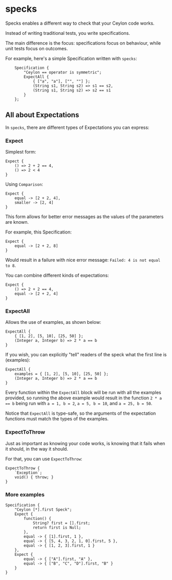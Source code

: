 # specks

Specks enables a different way to check that your Ceylon code works.

Instead of writing traditional tests, you write specifications.

The main difference is the focus: specifications focus on behaviour, while unit tests focus on outcomes.

For example, here's a simple Specification written with ``specks``:

```ceylon
    Specification {
        "Ceylon == operator is symmetric";
        ExpectAll {
            { ["a", "a"], ["", ""] };
            (String s1, String s2) => s1 == s2,
            (String s1, String s2) => s2 == s1
        }
    };
```

## All about Expectations

In ``specks``, there are different types of Expectations you can express:

### Expect

Simplest form:

```ceylon
Expect {
    () => 2 + 2 == 4,
    () => 2 < 4
}
```

Using ``Comparison``:

```ceylon
Expect {
    equal -> [2 + 2, 4],
    smaller -> [2, 4]
}
```

This form allows for better error messages as the values of the parameters are known.

For example, this Specification:

```ceylon
Expect {
    equal -> [2 + 2, 8]
}
```

Would result in a failure with nice error message: ``Failed: 4 is not equal to 8``.

You can combine different kinds of expectations:

```ceylon
Expect {
    () => 2 + 2 == 4,
    equal -> [2 + 2, 4]
}
```

### ExpectAll

Allows the use of examples, as shown below:

```ceylon
ExpectAll {
    { [1, 2], [5, 10], [25, 50] };
    (Integer a, Integer b) => 2 * a == b
}
```

If you wish, you can explicitly "tell" readers of the speck what the first line is (examples):

```ceylon
ExpectAll {
    examples = { [1, 2], [5, 10], [25, 50] };
    (Integer a, Integer b) => 2 * a == b
}
```

Every function within the ``ExpectAll`` block will be run with all the examples provided, so running the above example would result in the function ``2 * a == b`` being run with ``a = 1, b = 2``, ``a = 5, b = 10``, and ``a = 25, b = 50``.

Notice that ``ExpectAll`` is type-safe, so the arguments of the expectation functions must match the types of the examples.

### ExpectToThrow

Just as important as knowing your code works, is knowing that it fails when it should, in the way it should.

For that, you can use ``ExpectToThrow``:

```ceylon
ExpectToThrow {
    `Exception`;
    void() { throw; }
}
```

### More examples

```ceylon
Specification {
    "Ceylon [*].first Speck";
    Expect {
        function() {
            String? first = [].first;
            return first is Null;
        },
        equal -> { [1].first, 1 },
        equal -> { [5, 4, 3, 2, 1, 0].first, 5 },
        equal -> { [1, 2, 3].first, 1 }
    },
    Expect {
        equal -> { ["A"].first, "A" },
        equal -> { ["B", "C", "D"].first, "B" }
    }
}
```

